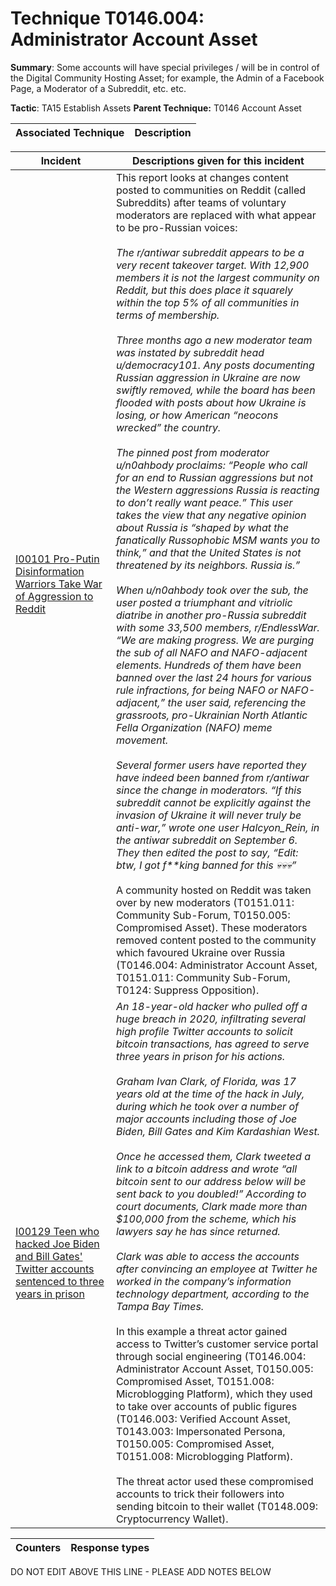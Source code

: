 # Technique T0146.004: Administrator Account Asset

**Summary**: Some accounts will have special privileges / will be in control of the Digital Community Hosting Asset; for example, the Admin of a Facebook Page, a Moderator of a Subreddit, etc. etc.

**Tactic**: TA15 Establish Assets           **Parent Technique:** T0146 Account Asset


| Associated Technique | Description |
| --------- | ------------------------- |



| Incident | Descriptions given for this incident |
| -------- | -------------------- |
| [I00101 Pro-Putin Disinformation Warriors Take War of Aggression to Reddit](../../generated_pages/incidents/I00101.md) | This report looks at changes content posted to communities on Reddit (called Subreddits) after teams of voluntary moderators are replaced with what appear to be pro-Russian voices:<br><br><i>The r/antiwar subreddit appears to be a very recent takeover target. With 12,900 members it is not the largest community on Reddit, but this does place it squarely within the top 5% of all communities in terms of membership.<br><br>Three months ago a new moderator team was instated by subreddit head u/democracy101. Any posts documenting Russian aggression in Ukraine are now swiftly removed, while the board has been flooded with posts about how Ukraine is losing, or how American “neocons wrecked” the country.<br><br>The pinned post from moderator u/n0ahbody proclaims: “People who call for an end to Russian aggressions but not the Western aggressions Russia is reacting to don’t really want peace.” This user takes the view that any negative opinion about Russia is “shaped by what the fanatically Russophobic MSM wants you to think,” and that the United States is not threatened by its neighbors. Russia is.”<br><br>When u/n0ahbody took over the sub, the user posted a triumphant and vitriolic diatribe in another pro-Russia subreddit with some 33,500 members, r/EndlessWar. “We are making progress. We are purging the sub of all NAFO and NAFO-adjacent elements. Hundreds of them have been banned over the last 24 hours for various rule infractions, for being NAFO or NAFO-adjacent,” the user said, referencing the grassroots, pro-Ukrainian North Atlantic Fella Organization (NAFO) meme movement.<br><br>Several former users have reported they have indeed been banned from r/antiwar since the change in moderators. “If this subreddit cannot be explicitly against the invasion of Ukraine it will never truly be anti-war,” wrote one user Halcyon_Rein, in the antiwar subreddit on September 6. They then edited the post to say, “Edit: btw, I got f**king banned for this 💀💀💀”</i><br><br>A community hosted on Reddit was taken over by new moderators (T0151.011: Community Sub-Forum, T0150.005: Compromised Asset). These moderators removed content posted to the community which favoured Ukraine over Russia (T0146.004: Administrator Account Asset, T0151.011: Community Sub-Forum, T0124: Suppress Opposition). |
| [I00129 Teen who hacked Joe Biden and Bill Gates' Twitter accounts sentenced to three years in prison](../../generated_pages/incidents/I00129.md) | <i>An 18-year-old hacker who pulled off a huge breach in 2020, infiltrating several high profile Twitter accounts to solicit bitcoin transactions, has agreed to serve three years in prison for his actions.<br><br>Graham Ivan Clark, of Florida, was 17 years old at the time of the hack in July, during which he took over a number of major accounts including those of Joe Biden, Bill Gates and Kim Kardashian West.<br><br>Once he accessed them, Clark tweeted a link to a bitcoin address and wrote “all bitcoin sent to our address below will be sent back to you doubled!” According to court documents, Clark made more than $100,000 from the scheme, which his lawyers say he has since returned.<br><br>Clark was able to access the accounts after convincing an employee at Twitter he worked in the company’s information technology department, according to the Tampa Bay Times.</i><br><br>In this example a threat actor gained access to Twitter’s customer service portal through social engineering (T0146.004: Administrator Account Asset, T0150.005: Compromised Asset, T0151.008: Microblogging Platform), which they used to take over accounts of public figures (T0146.003: Verified Account Asset, T0143.003: Impersonated Persona, T0150.005: Compromised Asset, T0151.008: Microblogging Platform).<br><br>The threat actor used these compromised accounts to trick their followers into sending bitcoin to their wallet (T0148.009: Cryptocurrency Wallet). |



| Counters | Response types |
| -------- | -------------- |


DO NOT EDIT ABOVE THIS LINE - PLEASE ADD NOTES BELOW